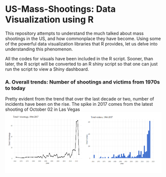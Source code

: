 # US-Mass-Shootings: Data Visualization using R

This repository attempts to understand the much talked about mass shootings in the US, and how commonplace they have become. Using some of the powerful data visualization libraries that R provides, let us delve into understanding this phenomenon.

All the codes for visuals have been included in the R script. Sooner, than later, the R script will be converted to an R shiny script so that one can just run the script to view a Shiny dashboard.

### A. Overall trends: Number of shootings and victims from 1970s to today

Pretty evident from the trend that over the last decade or two, number of incidents have been on the rise. The spike in 2017 comes from the latest shooting of October 02 in Las Vegas
![Trends](figures/Trend-shootings-victims-v2.png)




